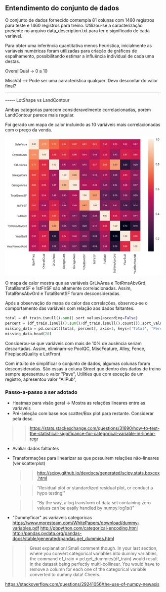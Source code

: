 ## Entendimento do conjunto de dados

O conjunto de dados fornecido contempla 81 colunas com 1460 registros para teste e 1460 registros para treino. Utilizou-se a caracterização presente no arquivo data_description.txt para ter o significado de cada variável.

Para obter uma inferência quantitativa menos heuristica, inicialmente as variáveis numéricas foram utilizadas para criação de gráficos de espalhamento, possibilitando estimar a influência individual de cada uma destas.

OverallQual -> 0 a 10

MiscVal --> Pode ser uma caracteristica qualquer. Devo descontar do valor final?


---

----- LotShape vs LandContour

Ambas categorias parecem consideravelmente correlacionadas, porém LandContour parece mais regular.

Foi gerado um mapa de calor incluindo as 10 variáveis mais correlacionadas com o preço da venda. 

<img src="./imagens/hm.png">

O mapa de calor mostra que as variáveis GrLivArea e TotRmsAbvGrd, TotalBsmtSF e 1stFlrSF são altamente correlacionadas. Assim, TotalRmsAbvGrd e TotalBsmtSF foram desconsideradas. 

Após a observação do mapa de calor das correlações, observou-se o comportamento das variáveis com relação aos dados faltantes. 

```python
total = df_train.isnull().sum().sort_values(ascending=False)
percent = (df_train.isnull().sum()/df_train.isnull().count()).sort_values(ascending=False)
missing_data = pd.concat([total, percent], axis=1, keys=['Total', 'Percent'])
missing_data.head(20)
```

Considerou-se que variáveis com mais de 10% de ausência seriam descartadas. Assim, eliminam-se PoolQC, MiscFeature, Alley, Fence, FireplaceQuality e LotFront   



Com intuito de simplificar o conjunto de dados, algumas colunas foram desconsideradas. São essas a coluna Street que dentro dos dados de treino sempre apresentou o valor "Pave", Utilities que com exceção de um registro, apresentou valor "AllPub", 


### Passo-a-passo a ser adotado
- Heatmap para visão geral
    -> Mostra as relações lineares entre as variaveis
- Pré-seleção com base nos scatter/Box plot para restante. Considerar pela desc.
>> https://stats.stackexchange.com/questions/31690/how-to-test-the-statistical-significance-for-categorical-variable-in-linear-regr 

- Avaliar dados faltantes
- Transformações para linearizar as que possuirem relações não-lineares (ver scatterplot) 
    >> http://scipy.github.io/devdocs/generated/scipy.stats.boxcox.html

    >> "Residual plot or standardized residual plot, or conduct a hypo testing."

    >> "By the way, a log transform of data set containing zero values can be easily handled by numpy.log1p()"
- "Dummyficar" as variaveis categoricas
https://www.moresteam.com/WhitePapers/download/dummy-variables.pdf
http://pbpython.com/categorical-encoding.html
http://pandas.pydata.org/pandas-docs/stable/generated/pandas.get_dummies.html


>> Great explanation! Small comment though. In your last section, where you convert categorical variables into dummy variables, the command df_train = pd.get_dummies(df_train) would result in the dataset being perfectly multi-collinear. You would have to remove a column for each one of the categorical variable converted to dummy data! Cheers.



https://stackoverflow.com/questions/29241056/the-use-of-numpy-newaxis